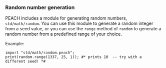 ### Random number generation

PEACH includes a module for generating random numbers, `std/math/random`.
You can use this module to generate a random integer from a seed value,
or you can use the `range` method of `random` to generate a random
number from a predefined range of your choice.

Example:

```
import "std/math/random.peach";
print(random.range(1337, 25, 1)); #* prints 10  -- try with a different seed! *#
```
